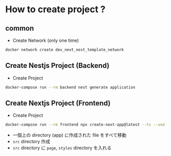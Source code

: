 # How to create project ?

## common

- Create Network (only one time)

```bash
docker network create dev_next_nest_template_network
```

## Create Nestjs Project (Backend)

- Create Project

```bash
docker-compose run --rm backend nest generate application
```

## Create Nextjs Project (Frontend)

- Create Project

```bash
docker-compose run --rm frontend npx create-next-app@latest --ts --use-npm
```

- 一個上の directory (app) に作成された file をすべて移動
- `src` directory 作成
- `src` directory に `page`, `styles` directory を入れる
